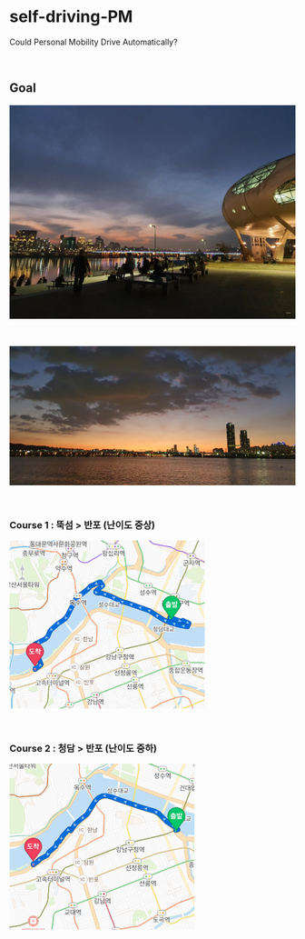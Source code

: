 # self-driving-PM
Could Personal Mobility Drive Automatically?

<br>

## Goal

![뚝섬](README-IMG/뚝섬유원지.png)

<br>

![반포](README-IMG/반포.jpg)

<br>

### Course 1 : 뚝섬 > 반포 (난이도 중상)

![뚝섬반포](README-IMG/뚝섬반포2.png)

<br>

### Course 2 : 청담 > 반포 (난이도 중하)

![청담반포](README-IMG/청담반포2.png)
